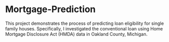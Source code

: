 # Mortgage-Prediction
This project demonstrates the process of predicting loan eligibility for single family houses. Specifically, I investigated the conventional loan using Home Mortgage Disclosure Act (HMDA) data in Oakland County, Michigan.
